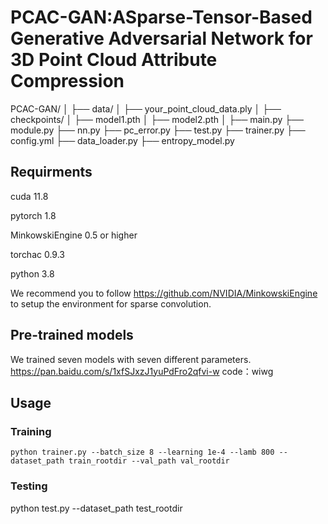 #  PCAC-GAN:ASparse-Tensor-Based Generative Adversarial Network for 3D Point Cloud Attribute Compression

PCAC-GAN/
│
├── data/
│   ├── your_point_cloud_data.ply
│
├── checkpoints/
│   ├── model1.pth
│   ├── model2.pth
│
├── main.py
├── module.py
├── nn.py
├── pc_error.py
├── test.py
├── trainer.py
├── config.yml
├── data_loader.py
├── entropy_model.py


## Requirments
cuda 11.8

pytorch 1.8

MinkowskiEngine 0.5 or higher

torchac 0.9.3

python 3.8

We recommend you to follow https://github.com/NVIDIA/MinkowskiEngine to setup the environment for sparse convolution. 


## Pre-trained models
We trained seven models with seven different parameters.
https://pan.baidu.com/s/1xfSJxzJ1yuPdFro2qfvi-w
code：wiwg 

## Usage

### Training
```shell
python trainer.py --batch_size 8 --learning 1e-4 --lamb 800 --dataset_path train_rootdir --val_path val_rootdir
```

### Testing

python test.py --dataset_path test_rootdir


